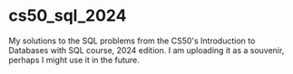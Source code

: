 # cs50_sql_2024
My solutions to the SQL problems from the CS50's Introduction to Databases with SQL course, 2024 edition.
I am uploading it as a souvenir, perhaps I might use it in the future.
